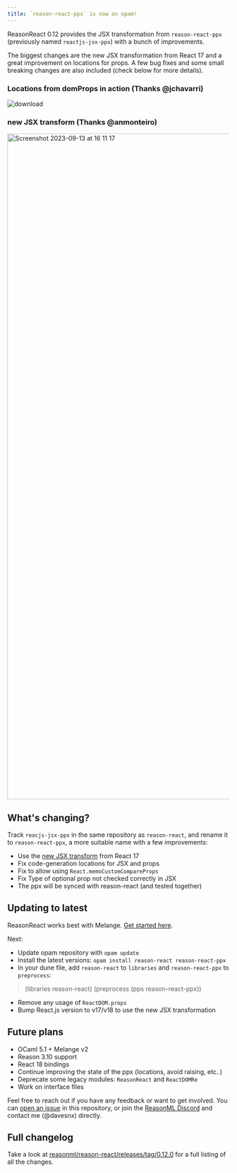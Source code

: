 ```yaml
---
title: `reason-react-ppx` is now on opam!
---
```


ReasonReact 0.12 provides the JSX transformation from `reason-react-ppx` (previously named `reactjs-jsx-ppx`) with a bunch of improvements.

The biggest changes are the new JSX transformation from React 17 and a great improvement on locations for props. A few bug fixes and some small breaking changes are also included (check below for more details).

### Locations from domProps in action (Thanks @jchavarri)
![download](https://github.com/reasonml/reason-react/assets/3763599/db505599-8fee-4889-80a3-d2056ece291c)

### new JSX transform (Thanks @anmonteiro)
<img width="1508" alt="Screenshot 2023-09-13 at 16 11 17" src="https://github.com/reasonml/reason-react/assets/3763599/b7fec116-131a-48cd-8be1-1496544131d1">

## What's changing?

Track `reacjs-jsx-ppx` in the same repository as `reason-react`, and rename it to `reason-react-ppx`, a more suitable name with a few improvements:
- Use the [new JSX transform](https://legacy.reactjs.org/blog/2020/09/22/introducing-the-new-jsx-transform.html) from React 17
- Fix code-generation locations for JSX and props
- Fix to allow using `React.memoCustomCompareProps`
- Fix Type of optional prop not checked correctly in JSX
- The ppx will be synced with reason-react (and tested together)

## Updating to latest

ReasonReact works best with Melange. [Get started here](https://melange.re/v1.0.0/getting-started/).

Next:

- Update opam repository with `opam update`
- Install the latest versions: `opam install reason-react reason-react-ppx`
- In your dune file, add `reason-react` to `libraries` and `reason-react-ppx` to `preprocess`:

> (libraries reason-react)
> (preprocess (pps reason-react-ppx))

- Remove any usage of `ReactDOM.props`
- Bump React.js version to v17/v18 to use the new JSX transformation

## Future plans

- OCaml 5.1 + Melange v2
- Reason 3.10 support
- React 18 bindings
- Continue improving the state of the ppx (locations, avoid raising, etc..)
- Deprecate some legacy modules: `ReasonReact` and `ReactDOMRe`
- Work on interface files

Feel free to reach out if you have any feedback or want to get involved. You can [open an issue](https://github.com/reasonml/reason-react/issues) in this repository, or join the [ReasonML Discord](https://discord.gg/reasonml) and contact me (@davesnx) directly.

## Full changelog

Take a look at [reasonml/reason-react/releases/tag/0.12.0](https://github.com/reasonml/reason-react/releases/tag/0.12.0) for a full listing of all the changes.
